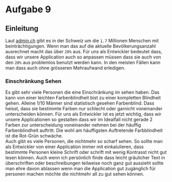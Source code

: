 # Aufgabe 9

## Einleitung
Laut [admin.ch](https://www.bfs.admin.ch/bfs/de/home/statistiken/wirtschaftliche-soziale-situation-bevoelkerung/gleichstellung-menschen-behinderungen/behinderungen.html) gibt es in der Schweiz um die `1.7` Millionen Menschen mit beinträchtigungen. Wenn man das auf die aktuelle Bevölkerungsanzahl ausrechnet macht das über `20%` aus. Für uns als Entwickler bedeutet dass, dass wir unsere Application auch so anpassen müssen dass sie auch von den `20%` aus problemlos benutzt werden kann. In den meisten Fällen kann man dass auch ohne grösseren Mehraufwand erledigen.


### Einschränkung Sehen
Es gibt sehr viele Personen die eine Einschränkung im sehen haben. Das kann von einer leichten Farbenblindheit bist zu einer kompletten Blindheit gehen. Alleine 1/10 Männer sind statistisch gesehen Farbenblind. Dass heisst, dass sie bestimmte Farben nur schlecht oder garnicht voneinander unterscheiden können. Für uns als Entwickler ist es jetzt wichtig, dass wir unsere Applicationen so gestalten dass wir im Idealfall nicht gerade 2 Farben zur unterscheidung voneinander nehmen bei der häuffig Farbenblindheit auftritt. Die wohl am häuffigsten Auftretende Farbblindheit ist die Rot-Grün schwäche. 
<br/>
Auch gibt es viele Personen, die nichtmehr so scharf sehen. So sollte man als Entwickler von einer Application immer mit einkalulieren, dass bestimmte Personen kleine Schrift oder schrift mit wenig Kontrasst nicht gut lesen können. Auch wenn ich persönlich finde dass leicht gräulicher Text in überschriften oder beschreibungen teilweise noch ganz gut aussieht sollte man ehre davon ablassen wenn man die Application gut zugänglich für personen machen möchte die nichtmehr all zu gut sehen können. 
